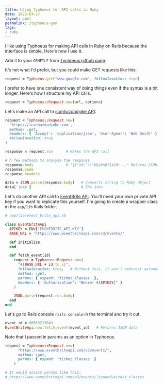 ```yaml
---
title: Using Typhoeus for API calls in Ruby
date: 2022-03-27
layout: post
permalink: /typhoeus-gem
tags:
- ruby
---
```


I like using Typhoeus for making API calls in Ruby on Rails because the interface is simple. Here's how I use it.

Add it to your `GEMFILE` from [Typhoeus github page](https://github.com/typhoeus/typhoeus).

It's not what I'd prefer, but you could make GET requests like this:
```ruby
request = Typhoeus.get("www.google.com", followlocation: true)
```

I prefer to have one consistent way of doing things even if the syntax is a bit longer. Here's how I structure my API calls.

```ruby
request = Typhoeus::Request.new(url, options)
```

Let's make an API call to [icanhazdadjoke API](https://icanhazdadjoke.com/api):

```ruby
request = Typhoeus::Request.new(
  'https://icanhazdadjoke.com',
  method: :get,
  headers: { 'Accept': 'application/json', 'User-Agent': 'Bob Smith' },
  followlocation: true
)

response = request.run      # Makes the API call

# A few methods to analyze the response
response.body               # "{\"id\":\"KBsWnO711Dd\..." Returns JSON as string
response.code
response.headers

data = JSON.parse(response.body)   # Converts string to Ruby Object
data['joke']                       # The joke
```

Let's do another API call to [EventBrite API](https://www.eventbrite.com/platform/docs/events). You'll need your own private API key if you want to replicate this yourself. I'm going to create a wrapper class in the `app/lib` Rails folder.

```ruby
# app/lib/event_brite_api.rb

class EventBriteApi
  APIKEY = ENV['EVENTBRITE_API_KEY']
  BASE_URL = 'https://www.eventbriteapi.com/v3/events/'

  def initialize
  end

  def fetch_event(id)
    request = Typhoeus::Request.new(
      "#{BASE_URL + id.to_s}",
      followlocation: true,   # Without this, it won't redirect automatically
      method: :get,
      params: { expand: 'ticket_classes' },
      headers: { 'Authorization': "Bearer #{APIKEY}" }
    )

    JSON.parse(request.run.body)
  end
end
```

Let's go to Rails console `rails console` in the terminal and try it out.

```ruby
event_id = 86569213849
EventBriteApi.new.fetch_event(event_id)   # Returns JSON data
```

Note that I passed in params as an option in Typhoeus.

```ruby
request = Typhoeus::Request.new(
      "https://www.eventbriteapi.com/v3/events/",
      method: :get,
      params: { expand: 'ticket_classes' }
    )

# It would access params like this:
# https://www.eventbriteapi.com/v3/events/?expand=ticket_classes
```